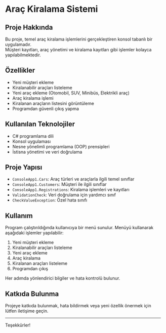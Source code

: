 # Araç Kiralama Sistemi

## Proje Hakkında

Bu proje, temel araç kiralama işlemlerini gerçekleştiren konsol tabanlı bir uygulamadır.  
Müşteri kayıtları, araç yönetimi ve kiralama kayıtları gibi işlemler kolayca yapılabilmektedir.

## Özellikler

- Yeni müşteri ekleme  
- Kiralanabilir araçları listeleme  
- Yeni araç ekleme (Otomobil, SUV, Minibüs, Elektrikli araç)  
- Araç kiralama işlemi  
- Kiralanan araçların listesini görüntüleme  
- Programdan güvenli çıkış yapma  

## Kullanılan Teknolojiler

- C# programlama dili  
- Konsol uygulaması  
- Nesne yönelimli programlama (OOP) prensipleri  
- İstisna yönetimi ve veri doğrulama  

## Proje Yapısı

- `ConsoleApp1.Cars`: Araç türleri ve araçlarla ilgili temel sınıflar  
- `ConsoleApp1.Customers`: Müşteri ile ilgili sınıflar  
- `ConsoleApp1.Registrations`: Kiralama işlemleri ve kayıtları  
- `ValidationCheck`: Veri doğrulama için yardımcı sınıf  
- `CheckValueException`: Özel hata sınıfı  

## Kullanım

Program çalıştırıldığında kullanıcıya bir menü sunulur. Menüyü kullanarak aşağıdaki işlemler yapılabilir:

1. Yeni müşteri ekleme  
2. Kiralanabilir araçları listeleme  
3. Yeni araç ekleme  
4. Araç kiralama  
5. Kiralanan araçları listeleme  
6. Programdan çıkış  

Her adımda yönlendirici bilgiler ve hata kontrolü bulunur.

## Katkıda Bulunma

Projeye katkıda bulunmak, hata bildirmek veya yeni özellik önermek için lütfen iletişime geçin.

---

Teşekkürler!  
